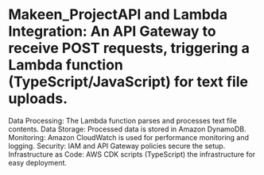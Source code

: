 # Makeen_ProjectAPI and Lambda Integration: An API Gateway to receive POST requests, triggering a Lambda function (TypeScript/JavaScript) for text file uploads.
Data Processing: The Lambda function parses and processes text file contents.
Data Storage: Processed data is stored in Amazon DynamoDB.
Monitoring: Amazon CloudWatch is used for performance monitoring and logging.
Security: IAM and API Gateway policies secure the setup.
Infrastructure as Code: AWS CDK scripts (TypeScript) the infrastructure for easy deployment.
